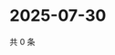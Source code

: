 # 2025-07-30

共 0 条

<!-- BEGIN ZHIHUVIDEO -->
<!-- 最后更新时间 Wed Jul 30 2025 05:12:00 GMT+0800 (China Standard Time) -->

<!-- END ZHIHUVIDEO -->
